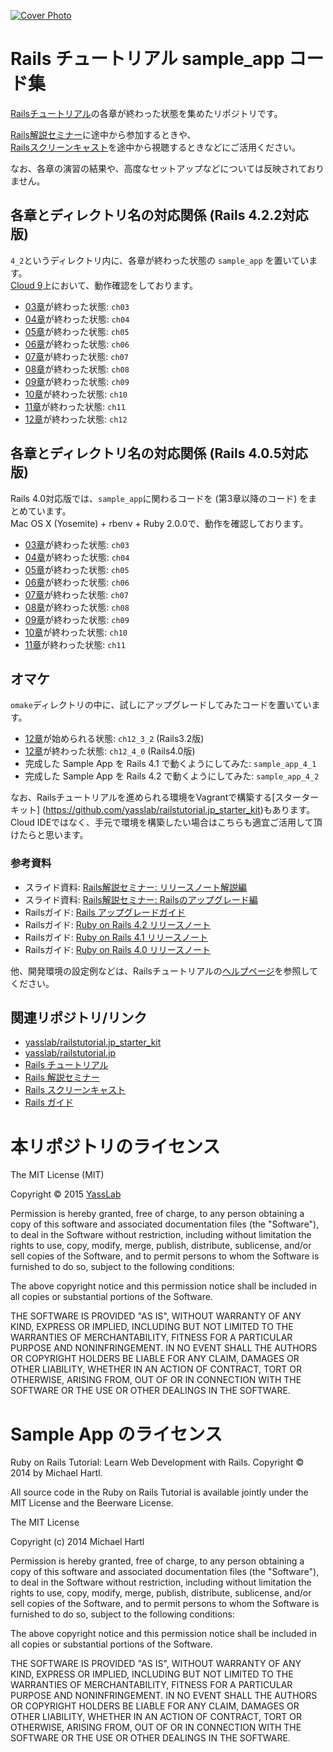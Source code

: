 [![Cover Photo](https://raw.githubusercontent.com/yasslab/sample_apps/master/cover.png)](http://railstutorial.jp/)

# Rails チュートリアル sample_app コード集

[Railsチュートリアル](http://railstutorial.jp/)の各章が終わった状態を集めたリポジトリです。   

[Rails解説セミナー](http://railstutorial.jp/seminars)に途中から参加するときや、   
[Railsスクリーンキャスト](http://railstutorial.jp/screencasts)を途中から視聴するときなどにご活用ください。

なお、各章の演習の結果や、高度なセットアップなどについては反映されておりません。

## 各章とディレクトリ名の対応関係 (Rails 4.2.2対応版)

`4_2`というディレクトリ内に、各章が終わった状態の `sample_app` を置いています。   
[Cloud 9](https://c9.io/)上において、動作確認をしております。

- [03章](http://railstutorial.jp/chapters/static_pages?version=4.2#cha-static_pages)が終わった状態: `ch03`
- [04章](http://railstutorial.jp/chapters/rails_flavored_ruby?version=4.2#cha-rails_flavored_ruby)が終わった状態: `ch04`
- [05章](http://railstutorial.jp/chapters/filling_in_the_layout?version=4.2#cha-filling_in_the_layout)が終わった状態: `ch05`
- [06章](http://railstutorial.jp/chapters/modeling_users?version=4.2#cha-modeling_users)が終わった状態: `ch06`
- [07章](http://railstutorial.jp/chapters/sign_up?version=4.2#cha-sign_up)が終わった状態: `ch07`
- [08章](http://railstutorial.jp/chapters/log_in_log_out?version=4.2#cha-log_in_log_out)が終わった状態: `ch08`
- [09章](http://railstutorial.jp/chapters/updating_and_deleting_users?version=4.2#cha-updating_showing_and_deleting_users)が終わった状態: `ch09`
- [10章](http://railstutorial.jp/chapters/account_activation_password_reset?version=4.2#cha-account_activation_and_password_reset)が終わった状態: `ch10`
- [11章](http://railstutorial.jp/chapters/user_microposts?version=4.2#cha-user_microposts)が終わった状態: `ch11`
- [12章](http://railstutorial.jp/chapters/following_users?version=4.2#cha-following_users)が終わった状態: `ch12`


## 各章とディレクトリ名の対応関係 (Rails 4.0.5対応版)

Rails 4.0対応版では、`sample_app`に関わるコードを (第3章以降のコード) をまとめています。   
Mac OS X (Yosemite) + rbenv + Ruby 2.0.0で、動作を確認しております。

- [03章](http://railstutorial.jp/chapters/static-pages?version=4.0#top)が終わった状態: `ch03`
- [04章](http://railstutorial.jp/chapters/rails-flavored-ruby?version=4.0#top)が終わった状態: `ch04`
- [05章](http://railstutorial.jp/chapters/filling-in-the-layout?version=4.0#top)が終わった状態: `ch05`
- [06章](http://railstutorial.jp/chapters/modeling-users?version=4.0#top)が終わった状態: `ch06`
- [07章](http://railstutorial.jp/chapters/sign-up?version=4.0#top)が終わった状態: `ch07`
- [08章](http://railstutorial.jp/chapters/sign-in-sign-out?version=4.0#top)が終わった状態: `ch08`
- [09章](http://railstutorial.jp/chapters/updating-showing-and-deleting-users?version=4.0#top)が終わった状態: `ch09`
- [10章](http://railstutorial.jp/chapters/user-microposts?version=4.0#top)が終わった状態: `ch10`
- [11章](http://railstutorial.jp/chapters/following-users?version=4.0#top)が終わった状態: `ch11`

## オマケ

`omake`ディレクトリの中に、試しにアップグレードしてみたコードを置いています。

- [12章](http://railstutorial.jp/chapters/supplement?version=3.2#top)が始められる状態: `ch12_3_2` (Rails3.2版)
- [12章](http://railstutorial.jp/chapters/supplement?version=3.2#top)が終わった状態: `ch12_4_0` (Rails4.0版)
- 完成した Sample App を Rails 4.1 で動くようにしてみた: `sample_app_4_1`
- 完成した Sample App を Rails 4.2 で動くようにしてみた: `sample_app_4_2`

なお、Railsチュートリアルを進められる環境をVagrantで構築する[スターターキット] (https://github.com/yasslab/railstutorial.jp_starter_kit)もあります。    
Cloud IDEではなく、手元で環境を構築したい場合はこちらも適宜ご活用して頂けたらと思います。

### 参考資料

- スライド資料: [Rails解説セミナー: リリースノート解説編](http://www.slideshare.net/yasulab/rails-50634204)
- スライド資料: [Rails解説セミナー: Railsのアップグレード編](http://www.slideshare.net/yasulab/rails-rails)
- Railsガイド: [Rails アップグレードガイド](http://railsguides.jp/upgrading_ruby_on_rails.html)
- Railsガイド: [Ruby on Rails 4.2 リリースノート](http://railsguides.jp/4_2_release_notes.html)
- Railsガイド: [Ruby on Rails 4.1 リリースノート](http://railsguides.jp/4_1_release_notes.html)
- Railsガイド: [Ruby on Rails 4.0 リリースノート](http://railsguides.jp/4_0_release_notes.html)

他、開発環境の設定例などは、Railsチュートリアルの[ヘルプページ](http://railstutorial.jp/help)を参照してください。


## 関連リポジトリ/リンク

- [yasslab/railstutorial.jp_starter_kit](https://github.com/yasslab/railstutorial.jp_starter_kit)
- [yasslab/railstutorial.jp](https://github.com/yasslab/railstutorial.jp)
- [Rails チュートリアル](http://railstutorial.jp)
- [Rails 解説セミナー](http://railstutorial.jp/seminars)
- [Rails スクリーンキャスト](http://railstutorial.jp/screencasts)
- [Rails ガイド](http://railsguides.jp)


# 本リポジトリのライセンス

The MIT License (MIT)

Copyright &copy; 2015 [YassLab](http://yasslab.jp)

Permission is hereby granted, free of charge, to any person obtaining a copy
of this software and associated documentation files (the "Software"), to deal
in the Software without restriction, including without limitation the rights
to use, copy, modify, merge, publish, distribute, sublicense, and/or sell
copies of the Software, and to permit persons to whom the Software is
furnished to do so, subject to the following conditions:

The above copyright notice and this permission notice shall be included in all
copies or substantial portions of the Software.

THE SOFTWARE IS PROVIDED "AS IS", WITHOUT WARRANTY OF ANY KIND, EXPRESS OR
IMPLIED, INCLUDING BUT NOT LIMITED TO THE WARRANTIES OF MERCHANTABILITY,
FITNESS FOR A PARTICULAR PURPOSE AND NONINFRINGEMENT. IN NO EVENT SHALL THE
AUTHORS OR COPYRIGHT HOLDERS BE LIABLE FOR ANY CLAIM, DAMAGES OR OTHER
LIABILITY, WHETHER IN AN ACTION OF CONTRACT, TORT OR OTHERWISE, ARISING FROM,
OUT OF OR IN CONNECTION WITH THE SOFTWARE OR THE USE OR OTHER DEALINGS IN THE
SOFTWARE.

# Sample App のライセンス

Ruby on Rails Tutorial: Learn Web Development with Rails. Copyright © 2014 by Michael Hartl.

All source code in the Ruby on Rails Tutorial is available jointly under the MIT License and the Beerware License.

The MIT License

Copyright (c) 2014 Michael Hartl

Permission is hereby granted, free of charge, to any person obtaining a copy
of this software and associated documentation files (the "Software"), to deal
in the Software without restriction, including without limitation the rights
to use, copy, modify, merge, publish, distribute, sublicense, and/or sell
copies of the Software, and to permit persons to whom the Software is
furnished to do so, subject to the following conditions:

The above copyright notice and this permission notice shall be included in
all copies or substantial portions of the Software.

THE SOFTWARE IS PROVIDED "AS IS", WITHOUT WARRANTY OF ANY KIND, EXPRESS OR
IMPLIED, INCLUDING BUT NOT LIMITED TO THE WARRANTIES OF MERCHANTABILITY,
FITNESS FOR A PARTICULAR PURPOSE AND NONINFRINGEMENT.  IN NO EVENT SHALL THE
AUTHORS OR COPYRIGHT HOLDERS BE LIABLE FOR ANY CLAIM, DAMAGES OR OTHER
LIABILITY, WHETHER IN AN ACTION OF CONTRACT, TORT OR OTHERWISE, ARISING FROM,
OUT OF OR IN CONNECTION WITH THE SOFTWARE OR THE USE OR OTHER DEALINGS IN
THE SOFTWARE.


